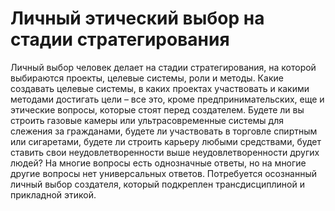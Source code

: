 # Личный этический выбор на стадии стратегирования

Личный выбор человек делает на стадии стратегирования, на которой выбираются проекты, целевые системы, роли и методы. Какие создавать целевые системы, в каких проектах участвовать и какими методами достигать цели – все это, кроме предпринимательских, еще и этические вопросы, которые стоят перед создателем. Будете ли вы строить газовые камеры или ультрасовременные системы для слежения за гражданами, будете ли участвовать в торговле спиртным или сигаретами, будете ли строить карьеру любыми средствами, будет ставить свои неудовлетворенности выше неудовлетворенности других людей? На многие вопросы есть однозначные ответы, но на многие другие вопросы нет универсальных ответов. Потребуется осознанный личный выбор создателя, который подкреплен трансдисциплиной и прикладной этикой.
